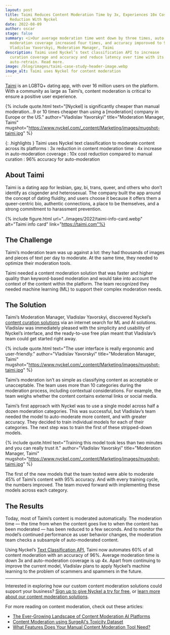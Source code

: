 ```yaml
---
layout: post
title: Taimi Reduces Content Moderation Time by 3x, Experiences 10x Cost
  Reduction With Nyckel
date: 2022-08-09
author: oscar
stage: false
summary: <i>Our average moderation time went down by three times, auto
  moderation coverage increased four times, and accuracy imporoved to 96%!</i> –
  Vladislav Yavorskyi, Moderation Manager, Taimi
description: Taimi used Nyckel’s text classification API to increase
  curation coverage and accuracy and reduce latency over time with its
  auto-retrain. Read more.
image: /blog/images/taimi-case-study-header-image.webp
image_alt: Taimi uses Nyckel for content moderation
---
```


<a href="https://taimi.com">Taimi</a> is an LGBTQ+ dating app, with over 16 million users on the platform. With a community as large as Taimi’s, content moderation is critical to ensure a positive user experience.

{% include quote.html text="[Nyckel] is significantly cheaper than manual moderation…9 or 10 times cheaper than using a [moderation] company in Europe or the US." author="Vladislav Yavorskyi" title="Moderation Manager, Taimi" mugshot="https://www.nyckel.com/_content/Marketing/images/mugshot-taimi.jpg" %}

{: .highlights }
Taimi uses Nyckel text classification to moderate content across its platforms
: 3x reduction in content moderation time
: 4x increase in auto-moderation coverage
: 10x cost reduction compared to manual curation
: 96% accuracy for auto-moderation

## About Taimi

Taimi is a dating app for lesbian, gay, bi, trans, queer, and others who don’t identify as cisgender and heterosexual. The company built the app around the concept of dating fluidity, and users choose it because it offers them a queer-centric bio, authentic connections, a place to be themselves, and a strong commitment to harassment prevention.

{% include figure.html url="../images/2022/taimi-info-card.webp" alt="Taimi info card" link="https://taimi.com"%}

## The Challenge

Taimi’s moderation team was up against a lot: they had thousands of images and pieces of text per day to moderate. At the same time, they needed to optimize their moderation tools. 

Taimi needed a content moderation solution that was faster and higher quality than keyword-based moderation and would take into account the context of the content within the platform. The team recognized they needed machine learning (ML) to support their complex moderation needs.

## The Solution

Taimi’s Moderation Manager, Vladislav Yavorskyi, discovered Nyckel’s [content curation solutions](https://www.nyckel.com/custom-content-moderation-api) via an internet search for ML and AI solutions. Vladislav was immediately pleased with the simplicity and usability of Nyckel’s interface, and the ready-to-use free plan meant that Vladislav’s team could get started right away.

{% include quote.html text="The user interface is really ergonomic and user-friendly." author="Vladislav Yavorskyi" title="Moderation Manager, Taimi" mugshot="https://www.nyckel.com/_content/Marketing/images/mugshot-taimi.jpg" %}

Taimi’s moderation isn’t as simple as classifying content as acceptable or unacceptable. The team uses more than 10 categories during the moderation process, including contextual considerations. For example, the team weighs whether the content contains external links or social media.

Taimi’s first approach with Nyckel was to use a single model across half a dozen moderation categories. This was successful, but Vladislav’s team needed the model to auto-moderate more content, and with greater accuracy. They decided to train individual models for each of their categories. The next step was to train the first of these stripped-down models.

{% include quote.html text="Training this model took less than two minutes and you can really trust it." author="Vladislav Yavorskyi" title="Moderation Manager, Taimi" mugshot="https://www.nyckel.com/_content/Marketing/images/mugshot-taimi.jpg" %}

The first of the new models that the team tested were able to moderate 45% of Taimi’s content with 95% accuracy. And with every training cycle, the numbers improved. The team moved forward with implementing these models across each category.

## The Results

Today, most of Taimi’s content is moderated automatically. The moderation time — the time from when the content goes live to when the content has been moderated — has been reduced to a few seconds. And to monitor the model’s continued performance as user behavior changes, the moderation team checks a subsample of auto-moderated content.

Using Nyckel’s [Text Classification API](https://www.nyckel.com/text-classification-api), Taimi now automates 60% of all content moderation with an accuracy of 96%. Average moderation time is down 3x and auto-moderation coverage is up 4x. Apart from continuing to improve the current model, Vladislav plans to apply Nyckel’s machine learning to the problem of scammers and spammers in the future.

- - -

Interested in exploring how our custom content moderation solutions could support your business? [Sign up to give Nyckel a try for free](https://login.nyckel.com/), or [learn more about our content moderation solutions](https://www.nyckel.com/custom-content-moderation-api).

For more reading on content moderation, check out these articles:

* [The Ever-Growing Landscape of Content Moderation AI Platforms](https://www.nyckel.com/blog/the-ever-growing-landscape-of-content-moderation-ai-platforms/)
* [Content Moderation using SurgeAI's Toxicity Dataset](https://www.nyckel.com/blog/content-moderation-using-surgehq-toxicity-dataset/)
* [What Features Does Your Manual Content Moderation Tool Need?](https://www.nyckel.com/blog/what-features-does-your-manual-content-moderation-tool-need/)